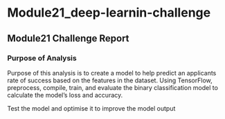 # Module21_deep-learnin-challenge
<h2>Module21 Challenge Report</h2>

<h3>Purpose of Analysis</h3>
Purpose of this analysis is to create a model to help predict an applicants rate of success based on the features in the dataset.
Using TensorFlow,  preprocess, compile, train, and evaluate the binary classification model to calculate the model’s loss and accuracy.

Test the model and optimise it to improve the model output

